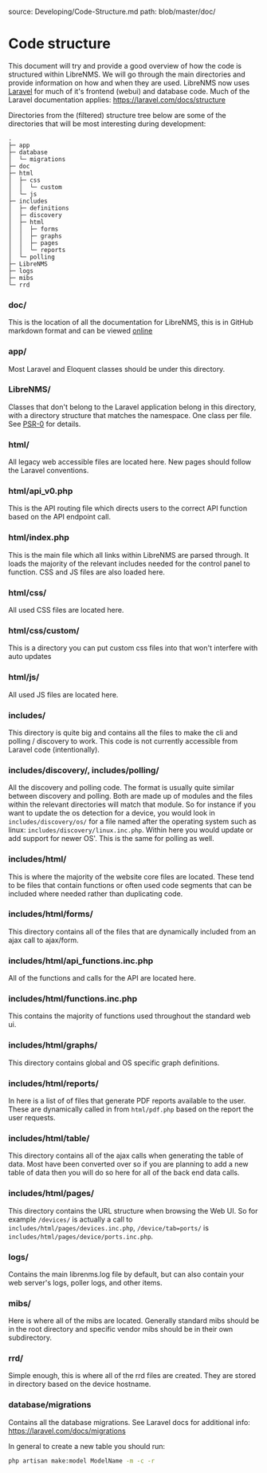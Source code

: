 source: Developing/Code-Structure.md
path: blob/master/doc/
# Code structure

This document will try and provide a good overview of how the code is structured within LibreNMS. We will go through the main directories and provide information on how and when they are used.
LibreNMS now uses [Laravel](https://laravel.com/docs/) for much of it's frontend (webui) and database code. Much of the Laravel documentation applies: https://laravel.com/docs/structure

Directories from the (filtered) structure tree below are some of the directories that will be most interesting during development:

```
.
├─ app
├─ database
│  └─ migrations
├─ doc
├─ html
│  ├─ css
│  │  └─ custom
│  └─ js
├─ includes
│  ├─ definitions
│  ├─ discovery
│  ├─ html
│  │  ├─ forms
│  │  ├─ graphs
│  │  ├─ pages
│  │  └─ reports
│  └─ polling
├─ LibreNMS
├─ logs
├─ mibs
└─ rrd
```

### doc/
This is the location of all the documentation for LibreNMS, this is in GitHub markdown format and can be viewed [online](http://docs.librenms.org/)

### app/
Most Laravel and Eloquent classes should be under this directory.

### LibreNMS/
Classes that don't belong to the Laravel application belong in this directory, with a directory structure that matches the namespace.  One class per file. See [PSR-0](http://www.php-fig.org/psr/psr-0/) for details.

### html/
All legacy web accessible files are located here. New pages should follow the Laravel conventions.
### html/api_v0.php
This is the API routing file which directs users to the correct API function based on the API endpoint call.
### html/index.php
This is the main file which all links within LibreNMS are parsed through. It loads the majority of the relevant includes needed for the control panel to function. CSS and JS files are also loaded here.
### html/css/
All used CSS files are located here.
### html/css/custom/
This is a directory you can put custom css files into that won't interfere with auto updates
### html/js/
All used JS files are located here.

### includes/
This directory is quite big and contains all the files to make the cli and polling / discovery to work.  This code is not currently accessible from Laravel code (intentionally).
### includes/discovery/, includes/polling/
All the discovery and polling code. The format is usually quite similar between discovery and polling. Both are made up of modules and the files within the relevant directories will match that module. So for instance if you want to update the os detection for a device, you would look in `includes/discovery/os/` for a file named after the operating system such as linux: `includes/discovery/linux.inc.php`. Within here you would update or add support for newer OS'. This is the same for polling as well.
### includes/html/
This is where the majority of the website core files are located. These tend to be files that contain functions or often used code segments that can be included where needed rather than duplicating code.
### includes/html/forms/
This directory contains all of the files that are dynamically included from an ajax call to ajax/form.
### includes/html/api_functions.inc.php
All of the functions and calls for the API are located here.
### includes/html/functions.inc.php
This contains the majority of functions used throughout the standard web ui.
### includes/html/graphs/
This directory contains global and OS specific graph definitions. 
### includes/html/reports/
In here is a list of of files that generate PDF reports available to the user. These are dynamically called in from `html/pdf.php` based on the report the user requests.
### includes/html/table/
This directory contains all of the ajax calls when generating the table of data. Most have been converted over so if you are planning to add a new table of data then you will do so here for all of the back end data calls.
### includes/html/pages/
This directory contains the URL structure when browsing the Web UI. So for example `/devices/` is actually a call to `includes/html/pages/devices.inc.php`, `/device/tab=ports/` is `includes/html/pages/device/ports.inc.php`.

### logs/
Contains the main librenms.log file by default, but can also contain your web server's logs, poller logs, and other items.

### mibs/
Here is where all of the mibs are located.  Generally standard mibs should be in the root directory and specific vendor mibs should be in their own subdirectory.

### rrd/
Simple enough, this is where all of the rrd files are created. They are stored in directory based on the device hostname.

### database/migrations
Contains all the database migrations.  See Laravel docs for additional info: https://laravel.com/docs/migrations

In general to create a new table you should run:
```bash
php artisan make:model ModelName -m -c -r
```
